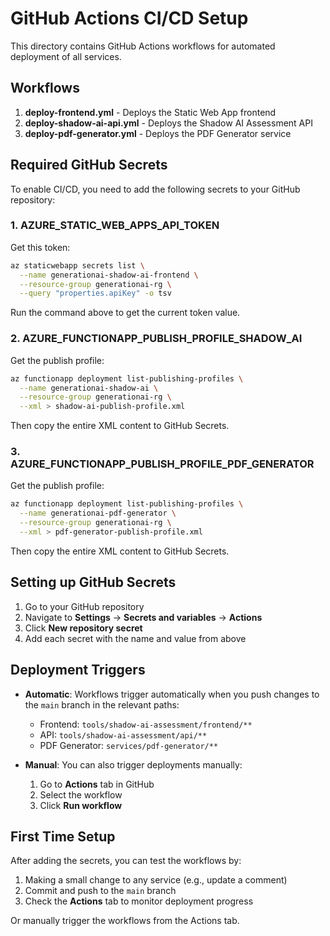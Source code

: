 # GitHub Actions CI/CD Setup

This directory contains GitHub Actions workflows for automated deployment of all services.

## Workflows

1. **deploy-frontend.yml** - Deploys the Static Web App frontend
2. **deploy-shadow-ai-api.yml** - Deploys the Shadow AI Assessment API
3. **deploy-pdf-generator.yml** - Deploys the PDF Generator service

## Required GitHub Secrets

To enable CI/CD, you need to add the following secrets to your GitHub repository:

### 1. AZURE_STATIC_WEB_APPS_API_TOKEN

Get this token:
```bash
az staticwebapp secrets list \
  --name generationai-shadow-ai-frontend \
  --resource-group generationai-rg \
  --query "properties.apiKey" -o tsv
```

Run the command above to get the current token value.

### 2. AZURE_FUNCTIONAPP_PUBLISH_PROFILE_SHADOW_AI

Get the publish profile:
```bash
az functionapp deployment list-publishing-profiles \
  --name generationai-shadow-ai \
  --resource-group generationai-rg \
  --xml > shadow-ai-publish-profile.xml
```

Then copy the entire XML content to GitHub Secrets.

### 3. AZURE_FUNCTIONAPP_PUBLISH_PROFILE_PDF_GENERATOR

Get the publish profile:
```bash
az functionapp deployment list-publishing-profiles \
  --name generationai-pdf-generator \
  --resource-group generationai-rg \
  --xml > pdf-generator-publish-profile.xml
```

Then copy the entire XML content to GitHub Secrets.

## Setting up GitHub Secrets

1. Go to your GitHub repository
2. Navigate to **Settings** → **Secrets and variables** → **Actions**
3. Click **New repository secret**
4. Add each secret with the name and value from above

## Deployment Triggers

- **Automatic**: Workflows trigger automatically when you push changes to the `main` branch in the relevant paths:
  - Frontend: `tools/shadow-ai-assessment/frontend/**`
  - API: `tools/shadow-ai-assessment/api/**`
  - PDF Generator: `services/pdf-generator/**`

- **Manual**: You can also trigger deployments manually:
  1. Go to **Actions** tab in GitHub
  2. Select the workflow
  3. Click **Run workflow**

## First Time Setup

After adding the secrets, you can test the workflows by:

1. Making a small change to any service (e.g., update a comment)
2. Commit and push to the `main` branch
3. Check the **Actions** tab to monitor deployment progress

Or manually trigger the workflows from the Actions tab.

